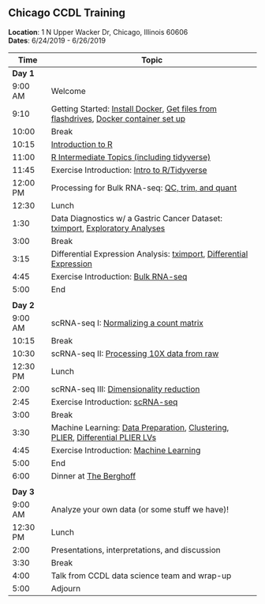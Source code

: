 ## Chicago CCDL Training

**Location**: 1 N Upper Wacker Dr, Chicago, Illinois 60606  
**Dates**: 6/24/2019 - 6/26/2019

| Time        | Topic                                          |
|-------------|------------------------------------------------|
| **Day 1**   |                                                |
| 9:00 AM     | Welcome                                        |
| 9:10        | Getting Started: [Install Docker](https://github.com/AlexsLemonade/training-modules/blob/master/docker-install/README.md), [Get files from flashdrives](flashdrive-instructions.md), [Docker container set up](https://github.com/AlexsLemonade/RNA-Seq-Exercises/blob/master/docker-pull.md) |
| 10:00       | Break                                            |
| 10:15       | [Introduction to R](https://alexslemonade.github.io/training-modules/intro-to-R-tidyverse/01-intro_to_r.nb.html)                                |
| 11:00       | [R Intermediate Topics (including tidyverse)](https://alexslemonade.github.io/training-modules/intro-to-R-tidyverse/02-intro_to_tidyverse.nb.html)      |
| 11:45       | Exercise Introduction: [Intro to R/Tidyverse](https://github.com/AlexsLemonade/training-modules/blob/master/intro-to-R-tidyverse/03-intro_to_r_tidyverse_exercise.Rmd)      |
| 12:00 PM    | Processing for Bulk RNA-seq: [QC, trim, and quant](https://github.com/AlexsLemonade/training-modules/blob/master/RNA-seq/01-qc_trim_quant.md)            |
| 12:30       | Lunch                                          |
| 1:30        | Data Diagnostics w/ a Gastric Cancer Dataset: [tximport](https://alexslemonade.github.io/training-modules/RNA-seq/02-gastric_cancer_tximport.nb.html), [Exploratory Analyses](https://alexslemonade.github.io/training-modules/RNA-seq/03-gastric_cancer_exploratory.nb.html) |
| 3:00        | Break                                          |
| 3:15        | Differential Expression Analysis: [tximport](https://github.com/AlexsLemonade/training-modules/blob/master/RNA-seq/04-nb_cell_line_tximport.md), [Differential Expression](https://alexslemonade.github.io/training-modules/RNA-seq/05-nb_cell_line_DESeq2.nb.html)               |
| 4:45        | Exercise Introduction: [Bulk RNA-seq](https://github.com/AlexsLemonade/training-modules/blob/master/RNA-seq/06-bulk_rnaseq_exercise.Rmd)                                              |
| 5:00        | End                                            |
|             |                                                |
| **Day 2**   |                                                |
| 9:00 AM     | scRNA-seq I: [Normalizing a count matrix](https://alexslemonade.github.io/training-modules/scRNA-seq/01-normalizing_scRNA-seq.nb.html)             |
| 10:15       | Break                                          |
| 10:30       | scRNA-seq II: [Processing 10X data from raw](https://github.com/AlexsLemonade/training-modules/blob/master/scRNA-seq/02-tag-based_pre-processing_scRNA-seq.md)                 |
| 12:30 PM    | Lunch                                          |
| 2:00        | scRNA-seq III: [Dimensionality reduction](https://alexslemonade.github.io/training-modules/scRNA-seq/03-dimension_reduction_scRNA-seq.nb.html)                                  |
| 2:45        | Exercise Introduction: [scRNA-seq](https://github.com/AlexsLemonade/training-modules/blob/master/scRNA-seq/04-scrnaseq_exercise.Rmd)                                              |
| 3:00        | Break                                          |
| 3:30        | Machine Learning: [Data Preparation](https://alexslemonade.github.io/training-modules/machine-learning/01-medulloblastoma_data_prep.nb.html), [Clustering](https://alexslemonade.github.io/training-modules/machine-learning/02-medulloblastoma_clustering.nb.html), [PLIER](https://alexslemonade.github.io/training-modules/machine-learning/03-medulloblastoma_PLIER.nb.html), [Differential PLIER LVs](https://alexslemonade.github.io/training-modules/machine-learning/04-medulloblastoma_LV_differences.nb.html)  
| 4:45        | Exercise Introduction: [Machine Learning](https://github.com/AlexsLemonade/training-modules/blob/master/machine-learning/05-machine_learning_exercise.Rmd)                                            |
| 5:00        | End                                           |
| 6:00        | Dinner at [The Berghoff](https://www.theberghoff.com/the-berghoff-restaurant-menu)                                 |
|             |                                                |
| **Day 3**   |                                                |
| 9:00 AM     | Analyze your own data (or some stuff we have)!                         |
| 12:30 PM    | Lunch                                          |
| 2:00        | Presentations, interpretations, and discussion |
| 3:30        | Break                                          |
| 4:00        | Talk from CCDL data science team and wrap-up   |
| 5:00        | Adjourn                                        |

